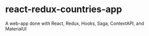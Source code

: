 # react-redux-countries-app

A web-app done with React, Redux, Hooks, Saga, ContextAPI, and MaterialUI
